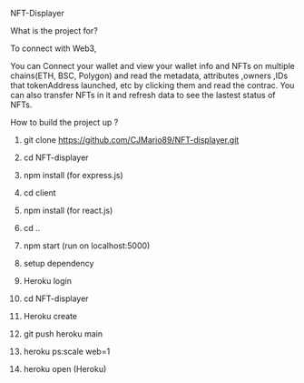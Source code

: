 NFT-Displayer

What is the project for?

To connect with Web3, 

You can Connect your wallet and view your wallet info and NFTs on multiple chains(ETH, BSC, Polygon) and read the metadata, attributes ,owners ,IDs that tokenAddress launched, etc by clicking them and read the contrac. You can also transfer NFTs in it and refresh data to see the lastest status of NFTs.


How to build the project up ?

1. git clone https://github.com/CJMario89/NFT-displayer.git
2. cd NFT-displayer
3. npm install 
    (for express.js)
4. cd client
5. npm install
    (for react.js)
6. cd ..
7. npm start
(run on localhost:5000)


1. setup dependency
2. Heroku login
3. cd NFT-displayer
4. Heroku create 
5. git push heroku main
6. heroku ps:scale web=1
7. heroku open
(Heroku)
